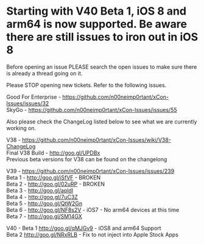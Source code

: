 # Starting with V40 Beta 1, iOS 8 and arm64 is now supported. Be aware there are still issues to iron out in iOS 8

Before opening an issue PLEASE search the open issues to make sure there is already a thread going on it.

Please STOP opening new tickets. Refer to the following issues.

Good For Enterprise - https://github.com/n00neimp0rtant/xCon-Issues/issues/32 <br />
SkyGo - https://github.com/n00neimp0rtant/xCon-Issues/issues/55 <br />

Also please check the ChangeLog listed below to see what we are currently working on.

V38 - https://github.com/n00neimp0rtant/xCon-Issues/wiki/V38-ChangeLog <br />
Final V38 Build - http://goo.gl/UPDBx <br />
Previous beta versions for V38 can be found on the changelong <br />

V39  - https://github.com/n00neimp0rtant/xCon-Issues/issues/239 <br />
Beta 1 - http://goo.gl/iSfVF - BROKEN <br />
Beta 2 - http://goo.gl/02uRP - BROKEN <br />
Beta 3 - http://goo.gl/apldl <br />
Beta 4 - http://goo.gl/7uC3Z <br />
Beta 5 - http://goo.gl/QtW2Gn <br />
Beta 6 - http://goo.gl/NF8s2V - iOS7 - No arm64 devices at this time <br />
Beta 7 - http://goo.gl/SM14GX <br />

V40 - 
Beta 1 http://goo.gl/qMJGv9 - iOS8 and arm64 Support <br />
Beta 2 http://goo.gl/NRxRLB - Fix to not inject into Apple Stock Apps
